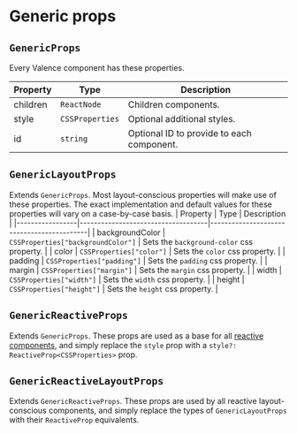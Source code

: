 # Generic props

## `GenericProps`
Every Valence component has these properties.

| Property | Type            | Description                               |
|----------|-----------------|-------------------------------------------|
| children | `ReactNode`     | Children components.                      |
| style    | `CSSProperties` | Optional additional styles.               |
| id       | `string`        | Optional ID to provide to each component. |

## `GenericLayoutProps`
Extends `GenericProps`. Most layout-conscious properties will make use of these properties. The exact implementation and default values for these properties will vary on a case-by-case basis.
| Property        | Type                               | Description                               |
|-----------------|------------------------------------|-------------------------------------------|
| backgroundColor | `CSSProperties["backgroundColor"]` | Sets the `background-color` css property. |
| color          | `CSSProperties["color"]`           | Sets the `color` css property.            |
| padding         | `CSSProperties["padding"]`         | Sets the `padding` css property.          |
| margin          | `CSSProperties["margin"]`          | Sets the `margin` css property.           |
| width           | `CSSProperties["width"]`           | Sets the `width` css property.            |
| height          | `CSSProperties["height"]`          | Sets the `height` css property.           |

## `GenericReactiveProps`
Extends `GenericProps`. These props are used as a base for all [reactive components](./breakpoints.md), and simply replace the `style` prop with a `style?: ReactiveProp<CSSProperties>` prop.

## `GenericReactiveLayoutProps`
Extends `GenericReactiveProps`. These props are used by all reactive layout-conscious components, and simply replace the types of `GenericLayoutProps` with their `ReactiveProp` equivalents.